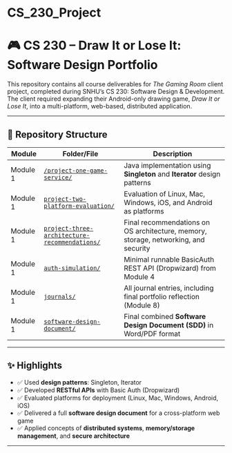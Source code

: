 # CS_230_Project

# 🎮 CS 230 – Draw It or Lose It: Software Design Portfolio

This repository contains all course deliverables for *The Gaming Room* client project, completed during SNHU’s CS 230: Software Design & Development.  
The client required expanding their Android-only drawing game, *Draw It or Lose It*, into a multi-platform, web-based, distributed application.

---

## 📁 Repository Structure

| Module | Folder/File | Description |
|--------|-------------|-------------|
|Module 1| [`/project-one-game-service/`](./project-one-game-service/)| Java implementation using **Singleton** and **Iterator** design patterns |
|Module 1| [`project-two-platform-evaluation/`](.project-two-platform-evaluation/) | Evaluation of Linux, Mac, Windows, iOS, and Android as platforms |
|Module 1| [`project-three-architecture-recommendations/`](./project-three-architecture-recommendations/) | Final recommendations on OS architecture, memory, storage, networking, and security |
|Module 1| [`auth-simulation/`](./auth-simulation/) | Minimal runnable BasicAuth REST API (Dropwizard) from Module 4 |
|Module 1| [`journals/`](./journals/) | All journal entries, including final portfolio reflection (Module 8) |
|Module 1| [`software-design-document/`](./software-design-document/) | Final combined **Software Design Document (SDD)** in Word/PDF format |

---

## ✨ Highlights

- ✅ Used **design patterns**: Singleton, Iterator
- ✅ Developed **RESTful APIs** with Basic Auth (Dropwizard)
- ✅ Evaluated platforms for deployment (Linux, Mac, Windows, Android, iOS)
- ✅ Delivered a full **software design document** for a cross-platform web game
- ✅ Applied concepts of **distributed systems**, **memory/storage management**, and **secure architecture**

---



